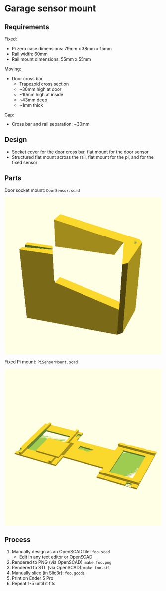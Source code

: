Garage sensor mount
===================

Requirements
------------

Fixed:
- Pi zero case dimensions: 79mm x 38mm x 15mm
- Rail width: 60mm
- Rail mount dimensions: 55mm x 55mm

Moving:
- Door cross bar
    - Trapezoid cross section
    - ~30mm high at door
    - ~10mm high at inside
    - ~43mm deep
    - ~1mm thick

Gap:
- Cross bar and rail separation: ~30mm

Design
------

- Socket cover for the door cross bar, flat mount for the door sensor
- Structured flat mount across the rail, flat mount for the pi, and for the fixed sensor

Parts
-----

Door socket mount: `DoorSensor.scad`

![Socket](DoorSensor.png)

Fixed Pi mount: `PiSensorMount.scad`

![Pi mount](PiSensorMount.png)

Process
-------

1. Manually design as an OpenSCAD file: `foo.scad`
    - Edit in any text editor or OpenSCAD
2. Rendered to PNG (via OpenSCAD): `make foo.png`
3. Rendered to STL (via OpenSCAD): `make foo.stl`
4. Manually slice (in Slic3r): `foo.gcode`
5. Print on Ender 5 Pro
6. Repeat 1-5 until it fits
